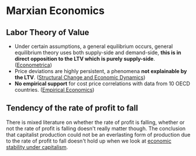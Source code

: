 # Marxian Economics

## Labor Theory of Value

* Under certain assumptions, a general equilibrium occurs, general equilibrium theory uses both supply-side and demand-side, **this is in direct opposition to the LTV which is purely supply-side**. \([Econometrica](http://www.math.uchicago.edu/~shmuel/AAT-readings/Econ%20segment/Arrow-DeBreu.pdf#page=9)\)
* Price deviations are highly persistent, a phenomena **not explainable by the LTV**. \([Structural Change and Economic Dynamics](https://www.ifw-kiel.de/fileadmin/Dateiverwaltung/IfW-Publications/Andrea_Vaona/price-price-deviations-are-highly-persistent/paper.pdf)\)
* **No empirical support** for cost price correlations with data from 10 OECD countries. \([Empirical Economics](https://www.ifw-kiel.de/fileadmin/Dateiverwaltung/IfW-Publications/Andrea_Vaona/a-panel-data-approach-to-price-value-correlations/Vaona_paneldata.pdf)\)

## Tendency of the rate of profit to fall

There is mixed literature on whether the rate of profit is falling, whether or not the rate of profit is falling doesn't really matter though. The conclusion that capitalist production could not be an everlasting form of production due to the rate of profit to fall doesn't hold up when we look at [economic stability under capitalism](../general/capitalism.md#stability).





